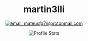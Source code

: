 <div align="center">

# martin3lli

[![email: mateusfg7@protonmail.com](https://img.shields.io/badge/email-8B89CC?&style=for-the-badge&logo=protonmail&logoColor=FFF)](mailto:mrtn3lli@protonmail.com)

![Profile Stats](https://github-readme-stats.vercel.app/api?username=martin3lli&hide_border=true&show_icons=true&title_color=ddd&icon_color=ddd&text_color=fff&bg_color=222)
<!-- ![Profile Stats](https://github-readme-stats.vercel.app/api?username=mateusfg7&show_icons=true&title_color=222&icon_color=222&text_color=000&bg_color=ffffff5f) -->

<!-- [![email: mateusfg7@protonmail.com](https://img.shields.io/badge/email-8B89CC?&label=mateusfg7@protonmail.com&labelColor=222&style=for-the-badge&logo=protonmail&logoColor=8B89CC)](mailto:mateusfg7@protonmail.com)
[![linkedin: mateusfg](https://img.shields.io/badge/linkedin-0077B5?&label=mateusfg&labelColor=222&&style=for-the-badge&logo=linkedin&logoColor=0077B5)](https://linkedin.com/in/mateusfg)
![discord](https://img.shields.io/badge/discord-7289DA?&label=mateusfg7%237944&labelColor=222&style=for-the-badge&logo=discord&logoColor=7289DA)
[![telegram: mateusfg7](https://img.shields.io/badge/telegram-2CA5E0?&label=mateusfg7&labelColor=222&style=for-the-badge&logo=telegram&logoColor=2CA5E0)](https://t.me/mateusfg7) -->
